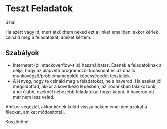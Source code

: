 # Teszt Feladatok

Szia!

Ha azért vagy itt, mert átküldtem neked ezt a linket emailben, akkor kérlek csináld meg a feladatokat, amiket kértem.

## Szabályok

* Internetet (pl: stackoverflow-t is) használhatsz. Ezenek a feladatoknak a célja, hogy az alapvető programozói tudásodat és az önálló munkavégző/problémamegoldó képességedet teszteljék.
* A lényeg, hogy te csináld meg a feladatokat, ne a haverod. Ha ezeket jól megoldottad, akkor a következő lépésben, az irodánkban találkozunk, ahol újabb, ezeknél nehezebb feladatokat fogsz kapni. A haverod ott már nem lesz veled.

Amikor végeztél, akkor kérlek küldd vissza nekem emailben azokat a fileokat, amiket módosítottál.

Köszönöm!
